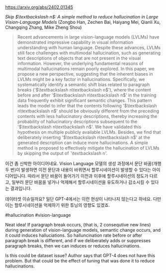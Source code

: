 https://arxiv.org/abs/2402.01345

*Skip $\textbackslash n$: A simple method to reduce hallucination in Large Vision-Language Models* (Zongbo Han, Zechen Bai, Haiyang Mei, Qianli Xu, Changqing Zhang, Mike Zheng Shou)

> Recent advancements in large vision-language models (LVLMs) have demonstrated impressive capability in visual information understanding with human language. Despite these advances, LVLMs still face challenges with multimodal hallucination, such as generating text descriptions of objects that are not present in the visual information. However, the underlying fundamental reasons of multimodal hallucinations remain poorly explored. In this paper, we propose a new perspective, suggesting that the inherent biases in LVLMs might be a key factor in hallucinations. Specifically, we systematically identify a semantic shift bias related to paragraph breaks ('$\textbackslash n\textbackslash n$'), where the content before and after '$\textbackslash n\textbackslash n$' in the training data frequently exhibit significant semantic changes. This pattern leads the model to infer that the contents following '$\textbackslash n\textbackslash n$' should be obviously different from the preceding contents with less hallucinatory descriptions, thereby increasing the probability of hallucinatory descriptions subsequent to the '$\textbackslash n\textbackslash n$'. We have validated this hypothesis on multiple publicly available LVLMs. Besides, we find that deliberately inserting '$\textbackslash n\textbackslash n$' at the generated description can induce more hallucinations. A simple method is proposed to effectively mitigate the hallucination of LVLMs by skipping the output of `\textbackslash n'.

이건 좀 신박한 아이디어네요. Vision Language 모델의 생성 과정에서 문단 바꿈(개행 두 번)이 발생하면 이전 문단과 내용이 바뀌면서 할루시네이션이 발생할 수 있다는 아이디어입니다. 따라서 문단 바꿈이 들어가기 이전과 이후에 할루시네이션의 정도가 다르고, 일부러 문단 바꿈을 넣거나 억제해서 할루시네이션을 유도하거나 감소시킬 수 있다는 결과입니다.

데이터셋 이슈일까요? 일단 GPT-4에서는 이런 현상이 나타나지 않는다고 하네요. 다만 이는 할루시네이션을 억제하기 위한 튜닝의 영향도 있겠죠.

#hallucination #vision-language 

Neat idea! If paragraph break occurs, (that is, 2 consequtive new lines) during generation of vision-language models, semantic change occurs, and it could induces halluciations. So halluncination rate before or after paragraph break is different, and if we deliberately adds or suppresses paragraph breaks, then we can induces or reduces hallucinations.

Is this could be dataset issue? Author says that GPT-4 does not have this problem. But that could be the effect of tuning that was done it to reduce hallucinations.